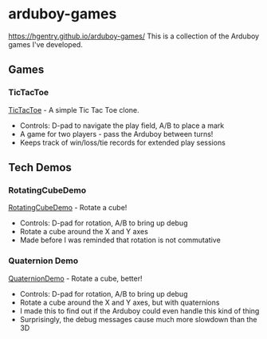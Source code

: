 # arduboy-games
https://hgentry.github.io/arduboy-games/
This is a collection of the Arduboy games I've developed.


## Games
### TicTacToe
[TicTacToe](TicTacToe) - A simple Tic Tac Toe clone.
- Controls: D-pad to navigate the play field, A/B to place a mark
- A game for two players - pass the Arduboy between turns! 
- Keeps track of win/loss/tie records for extended play sessions

## Tech Demos
### RotatingCubeDemo
[RotatingCubeDemo](RotatingCubeDemo) - Rotate a cube!
- Controls: D-pad for rotation, A/B to bring up debug
- Rotate a cube around the X and Y axes
- Made before I was reminded that rotation is not commutative

### Quaternion Demo
[QuaternionDemo](QuaternionDemo) - Rotate a cube, better!
- Controls: D-pad for rotation, A/B to bring up debug
- Rotate a cube around the X and Y axes, but with quaternions
- I made this to find out if the Arduboy could even handle this kind of thing
- Surprisingly, the debug messages cause much more slowdown than the 3D
